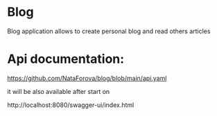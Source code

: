 # Blog
Blog application allows to create personal blog and read others articles

# Api documentation: 

https://github.com/NataForova/blog/blob/main/api.yaml

it will be also available after start on

http://localhost:8080/swagger-ui/index.html